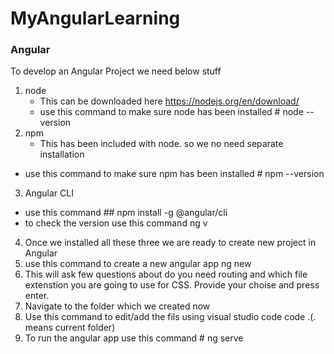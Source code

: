 # MyAngularLearning

### Angular

To develop an Angular Project we need below stuff
1. node
	- This can be downloaded here https://nodejs.org/en/download/
	- use this command to make sure node has been installed # node --version
2. npm
	- This has been included with node. so we no need separate installation
  - use this command to make sure npm has been installed # npm --version
3. Angular CLI
  - use this command  ## npm install -g @angular/cli
  - to check the version use this command ng v
4. Once we installed all these three we are ready to create new project in Angular
5. use this command to create a new angular app  ng new <project name>
6. This will ask few questions about do you need routing and which file extenstion you are going to use for CSS. Provide your choise and press enter.
7. Navigate to the folder which we created now
8. Use this command to edit/add the fils using visual studio code code .(. means current folder)
9. To run the angular app use this command # ng serve

